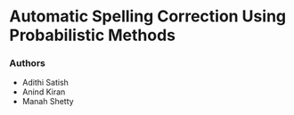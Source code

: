 # Automatic Spelling Correction Using Probabilistic Methods


### Authors
* Adithi Satish
* Anind Kiran
* Manah Shetty
